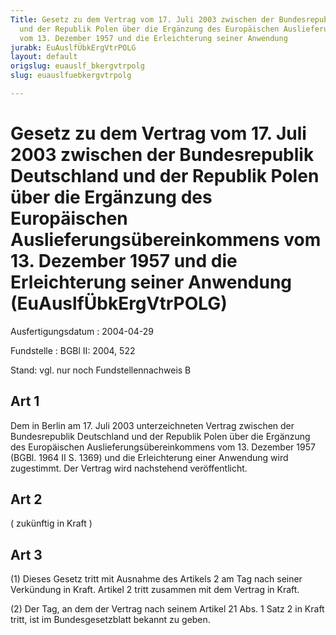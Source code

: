```yaml
---
Title: Gesetz zu dem Vertrag vom 17. Juli 2003 zwischen der Bundesrepublik Deutschland
  und der Republik Polen über die Ergänzung des Europäischen Auslieferungsübereinkommens
  vom 13. Dezember 1957 und die Erleichterung seiner Anwendung
jurabk: EuAuslfÜbkErgVtrPOLG
layout: default
origslug: euauslf_bkergvtrpolg
slug: euauslfuebkergvtrpolg

---
```


# Gesetz zu dem Vertrag vom 17. Juli 2003 zwischen der Bundesrepublik Deutschland und der Republik Polen über die Ergänzung des Europäischen Auslieferungsübereinkommens vom 13. Dezember 1957 und die Erleichterung seiner Anwendung (EuAuslfÜbkErgVtrPOLG)

Ausfertigungsdatum
:   2004-04-29

Fundstelle
:   BGBl II: 2004, 522

Stand: vgl. nur noch Fundstellennachweis B

## Art 1

Dem in Berlin am 17. Juli 2003 unterzeichneten Vertrag zwischen der
Bundesrepublik Deutschland und der Republik Polen über die Ergänzung
des Europäischen Auslieferungsübereinkommens vom 13. Dezember 1957
(BGBl. 1964 II S. 1369) und die Erleichterung einer Anwendung wird
zugestimmt. Der Vertrag wird nachstehend veröffentlicht.

## Art 2

( zukünftig in Kraft )

## Art 3

(1) Dieses Gesetz tritt mit Ausnahme des Artikels 2 am Tag nach seiner
Verkündung in Kraft. Artikel 2 tritt zusammen mit dem Vertrag in
Kraft.

(2) Der Tag, an dem der Vertrag nach seinem Artikel 21 Abs. 1 Satz 2
in Kraft tritt, ist im Bundesgesetzblatt bekannt zu geben.

